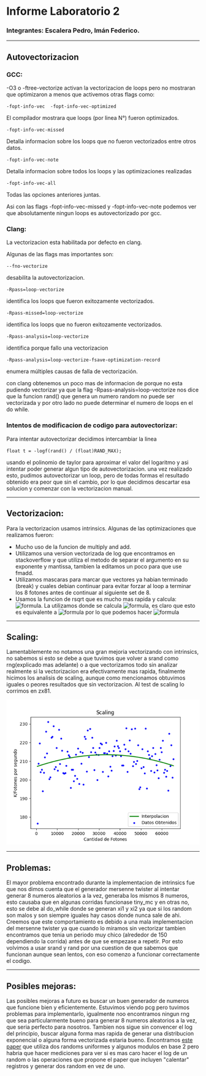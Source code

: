 # Informe Laboratorio 2
### Integrantes: Escalera Pedro, Imán Federico.

---
## Autovectorizacion

### __GCC__:

-O3  o -ftree-vectorize activan la vectorizacion de loops pero no mostraran que optimizaron a menos que activemos otras flags como:

    -fopt-info-vec  -fopt-info-vec-optimized

El compilador mostrara que loops (por linea N°)
fueron optimizados.

    -fopt-info-vec-missed 

Detalla informacion sobre los loops que no fueron vectorizados entre otros datos.

    -fopt-info-vec-note 

Detalla informacion sobre todos los loops y las optimizaciones realizadas


    -fopt-info-vec-all

Todas las opciones anteriores juntas.

Asi con las flags  -fopt-info-vec-missed  y -fopt-info-vec-note podemos ver que absolutamente ningun loops es autovectorizado por gcc.

### __Clang__:

La vectorizacion esta habilitada por defecto en clang. 
 
Algunas de las flags mas importantes son:

    --fno-vectorize

desabilita la autovectorizacion.

    -Rpass=loop-vectorize

identifica los loops que fueron exitozamente vectorizados.

    -Rpass-missed=loop-vectorize

identifica los loops que no fueron exitozamente vectorizados.

    -Rpass-analysis=loop-vectorize

identifica porque fallo una vectorizacion 

    -Rpass-analysis=loop-vectorize-fsave-optimization-record

 enumera múltiples causas de falla de vectorización.

con clang obtenemos un poco mas de informacion de porque no esta pudiendo vectorizar ya que la flag -Rpass-analysis=loop-vectorize nos dice que la funcion rand() que genera un numero random no puede ser vectorizada y por otro lado no puede determinar el numero de loops en el do while.

### __Intentos de modificacion de codigo para autovectorizar__:

Para intentar autovectorizar decidimos intercambiar la linea

    float t = -logf(rand() / (float)RAND_MAX);

usando el polinomio de taylor para aproximar el valor del logaritmo y asi intentar poder generar algun tipo de autovectorizacion. una vez realizado esto, pudimos autovectorizar un loop, pero de todas formas el resultado obtenido era peor que sin el cambio, por lo que decidimos descartar esa solucion y comenzar con la vectorizacion manual. 

---
## Vectorizacion:
Para la vectorizacion usamos intrinsics.
Algunas de las optimizaciones que realizamos fueron:
-  Mucho uso de la funcion de multiply and add.
-  Utilizamos una version vectorizada de log que encontramos en stackoverflow y que utiliza el metodo de separar el argumento en su exponente y mantissa, tambien la editamos un poco para que use fmadd.
- Utilizamos mascaras para marcar que vectores ya habian terminado (break) y cuales debian continuar para evitar forzar al loop a terminar los 8 fotones antes de continuar al siguiente set de 8.
- Usamos la funcion de rsqrt que es mucho mas rapida y calcula:
![formula](https://render.githubusercontent.com/render/math?math=\sqrt{\frac{1}x}). La utilizamos donde se calcula ![formula](https://render.githubusercontent.com/render/math?math=v=xi1*\sqrt{(1-u^2)*(\frac{1}t)}), es claro que esto es equivalente a ![formula](https://render.githubusercontent.com/render/math?math=v=xi1*\sqrt{\frac{(1-u^2)}{t}})  por lo que podemos hacer ![formula](https://render.githubusercontent.com/render/math?math=v=xi1*rsqrt\left({\frac{t}{(1-u^2)}}\right)) 

---
## Scaling:
Lamentablemente no notamos una gran mejoria vectorizando con intrinsics, no sabemos si esto se debe a que tuvimos que volver a srand como rng(explicado mas adelante) o a que vectorizamos todo sin analizar realmente si la vectorizacion era efectivamente mas rapida, finalmente hicimos los analisis de scaling, aunque como mencionamos obtuvimos iguales o peores resultados que sin vectorizacion. Al test de scaling lo corrimos en zx81.

![Scaling](Scaling_Lab2.png)

---
## Problemas:
El mayor problema encontrado durante la implementacion de intrinsics fue que nos dimos cuenta que el generador mersenne twister al intentar generar 8 numeros aleatorios a la vez, generaba los mismos 8 numeros, esto causaba que en algunas corridas funcionase tiny_mc y en otras no, esto se debe al do_while donde se generan xi1 y xi2 ya que si los random son malos y son siempre iguales hay casos donde nunca sale de ahi. Creemos que este comportamiento es debido a una mala implementacion del mersenne twister ya que cuando lo miramos sin vectorizar tambien encontramos que tenia un periodo muy chico (alrededor de 150 dependiendo la corrida) antes de que se empezase a repetir. Por esto volvimos a usar srand y rand por una cuestion de que sabemos que funcionan aunque sean lentos, con eso comenzo a funcionar correctamente el codigo.

---
## Posibles mejoras:
Las posibles mejoras a futuro es buscar un buen generador de numeros que funcione bien y eficientemente. Estuvimos viendo pcg pero tuvimos problemas para implementarlo, igualmente noo encontramos ningun rng que sea particularmente bueno para generar 8 numeros aleatorios a la vez, que seria perfecto para nosotros.
Tambien nos sigue sin convencer el log del principio, buscar alguna forma mas rapida de generar una distribucion exponencial o alguna forma vectorizada estaria bueno. Encontramos [este paper](https://aip.scitation.org/doi/pdf/10.1063/1.168562) que utiliza dos randoms uniformes y algunos modulos en base 2 pero habria que hacer mediciones para ver si es mas caro hacer el log de un random o las operaciones que propone el paper que incluyen "calentar" registros y generar dos random en vez de uno.


